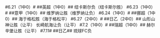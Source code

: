 ﻿#6.21（1中0）#
##英超（1中0）##
纽卡斯尔负（纽卡斯尔胜）
#6.23（1中0）#
##意甲（1中0）##
维罗纳让胜（维罗纳让负）
#6.24（1中0）#
##挪超（1中0）##
海于格松胜（海于格松平）
#6.27（2中0）#
##日乙（2中0）##
山形山神让胜（让平）
长崎航海让负（让平）
#7.2（1中0）#
##瑞超（1中0）##
赫尔辛堡让胜（让平）
#7.11#
##日乙##
琉球FC负